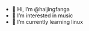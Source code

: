 - 👋 Hi, I’m @haijingfanga
- 👀 I’m interested in music
- 🌱 I’m currently learning linux



<!---
haijingfanga/haijingfanga is a ✨ special ✨ repository because its `README.md` (this file) appears on your GitHub profile.
You can click the Preview link to take a look at your changes.
--->
